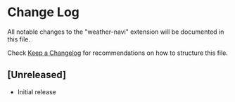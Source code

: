 # Change Log

All notable changes to the "weather-navi" extension will be documented in this file.

Check [Keep a Changelog](http://keepachangelog.com/) for recommendations on how to structure this file.

## [Unreleased]

- Initial release